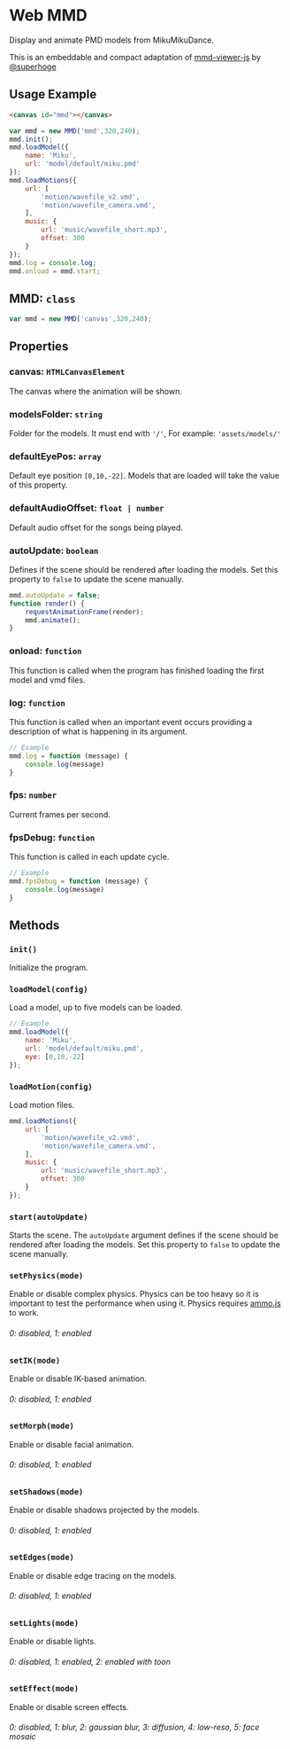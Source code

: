 # Web MMD
Display and animate PMD models from MikuMikuDance.

This is an embeddable and compact adaptation of [mmd-viewer-js](https://github.com/takahirox/mmd-viewer-js) by [@superhoge](https://twitter.com/superhoge)

## Usage Example
```html
<canvas id="mmd"></canvas>
```
```js
var mmd = new MMD('mmd',320,240);
mmd.init();
mmd.loadModel({
	name: 'Miku',
	url: 'model/default/miku.pmd'
});
mmd.loadMotions({
	url: [
		'motion/wavefile_v2.vmd',
		'motion/wavefile_camera.vmd',
	],
	music: {
		url: 'music/wavefile_short.mp3',
		offset: 300
	}
});
mmd.log = console.log;
mmd.onload = mmd.start;
```
## MMD: ```class```
```js
var mmd = new MMD('canvas',320,240);
```

## Properties

### canvas: ```HTMLCanvasElement```
The canvas where the animation will be shown.

### modelsFolder: ```string```
Folder for the models.
It must end with ```'/'```, For example: ```'assets/models/'```

### defaultEyePos: ```array```
Default eye position ```[0,10,-22]```.
Models that are loaded will take the value of this property.

### defaultAudioOffset: ```float | number```
Default audio offset for the songs being played.

### autoUpdate: ```boolean```
Defines if the scene should be rendered after loading the models.
Set this property to ```false``` to update the scene manually.

```js
mmd.autoUpdate = false;
function render() {
	requestAnimationFrame(render);
	mmd.animate();
}
```

### onload: ```function```
This function is called when the program has finished loading the first model and vmd files.

### log: ```function```
This function is called when an important event occurs providing a description of what is happening in its argument.

```js
// Example
mmd.log = function (message) {
	console.log(message)
}
```

### fps: ```number```
Current frames per second.

### fpsDebug: ```function```
This function is called in each update cycle.
```js
// Example
mmd.fpsDebug = function (message) {
	console.log(message)
}
```

## Methods

### ```init()```
Initialize the program.

### ```loadModel(config)```
Load a model, up to five models can be loaded.

```js
// Example
mmd.loadModel({
	name: 'Miku',
	url: 'model/default/miku.pmd',
	eye: [0,10,-22]
});
```

### ```loadMotion(config)```
Load motion files.

```js
mmd.loadMotions({
	url: [
		'motion/wavefile_v2.vmd',
		'motion/wavefile_camera.vmd',
	],
	music: {
		url: 'music/wavefile_short.mp3',
		offset: 300
	}
});
```

### ```start(autoUpdate)```
Starts the scene. The ```autoUpdate``` argument defines if the scene should be rendered after loading the models.
Set this property to ```false``` to update the scene manually.

### ```setPhysics(mode)```
Enable or disable complex physics. Physics can be too heavy so it is important to test the performance when using it. Physics requires [ammo.js](https://cdn.jsdelivr.net/npm/ammo.js) to work.

###### 0: disabled, 1: enabled

### ```setIK(mode)```
Enable or disable IK-based animation.

###### 0: disabled, 1: enabled


### ```setMorph(mode)```
Enable or disable facial animation.

###### 0: disabled, 1: enabled


### ```setShadows(mode)```
Enable or disable shadows projected by the models.

###### 0: disabled, 1: enabled


### ```setEdges(mode)```
Enable or disable edge tracing on the models.

###### 0: disabled, 1: enabled


### ```setLights(mode)```
Enable or disable lights.

###### 0: disabled, 1: enabled, 2: enabled with toon

### ```setEffect(mode)```
Enable or disable screen effects.

###### 0: disabled, 1: blur, 2: gaussian blur, 3: diffusion, 4: low-reso, 5: face mosaic
